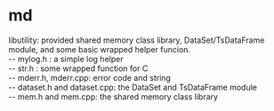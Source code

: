 # md
libutility: provided shared memory class library, DataSet/TsDataFrame module, and some basic wrapped helper funcion.
  <br>-- mylog.h : a simple log helper
  <br>-- str.h : some wrapped function for C
  <br>-- mderr.h, mderr.cpp: error code and string
  <br>-- dataset.h and dataset.cpp: the DataSet and TsDataFrame module
  <br>-- mem.h and mem.cpp: the shared memory class library
